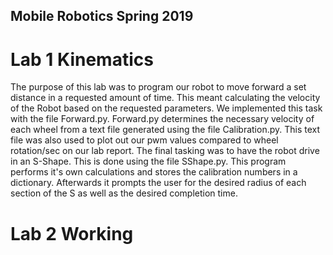 ## Mobile Robotics Spring 2019

# Lab 1 Kinematics

The purpose of this lab was to program our robot to move forward a set distance in a requested amount of time.
This meant calculating the velocity of the Robot based on the requested parameters. We implemented this task with
the file Forward.py. Forward.py determines the necessary velocity of each wheel from a text file generated using 
the file Calibration.py. This text file was also used to plot out our pwm values compared to wheel rotation/sec on
our lab report. The final tasking was to have the robot drive in an S-Shape. This is done using the file SShape.py.
This program performs it's own calculations and stores the calibration numbers in a dictionary. Afterwards it 
prompts the user for the desired radius of each section of the S as well as the desired completion time.

# Lab 2 Working
